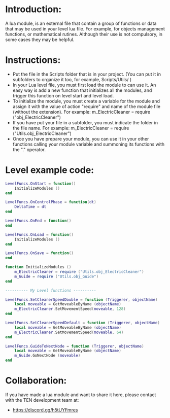 # Introduction:
A lua module, is an external file that contain a group of functions or data that may be used in your level lua file. For example, for objects management functions, or mathematical rutines. Although their use is not compulsory, in some cases they may be helpful.

# Instructions:

- Put the file in the Scripts folder that is in your project. (You can put it in subfolders to organize it too, for example, Scripts/Utils/ )
- In your Lua level file, you must first load the module to can use it. An easy way is add a new function that initializes all the modules, and trigger this function on level start and level load.
- To initialize the module, you must create a variable for the module and assign it with the value of action "require" and name of the module file (without the extension). 
For example: m_ElectricCleaner = require ("obj_ElectricCleaner")
- If you have put your file in a subfolder, you must indicate the folder in the file name. 
For example: m_ElectricCleaner = require ("Utils.obj_ElectricCleaner")
- Once you have prepare your module, you can use it in your other functions calling your module variable and summoning its functions with the "." operator.

# Level example code:
```lua
LevelFuncs.OnStart = function() 
    InitializeModules ()
end

LevelFuncs.OnControlPhase = function(dt)
    DeltaTime = dt
end

LevelFuncs.OnEnd = function() 
end

LevelFuncs.OnLoad = function() 
    InitializeModules ()
end

LevelFuncs.OnSave = function() 
end

function InitializeModules ()
    m_ElectricCleaner = require ("Utils.obj_ElectricCleaner")
    m_Guide = require ("Utils.obj_Guide")
end

---------- My Level functions ----------

LevelFuncs.SetCleanerSpeedDouble = function (Triggerer, objectName)
    local moveable = GetMoveableByName (objectName)
    m_ElectricCleaner.SetMovementSpeed(moveable, 128)
end

LevelFuncs.SetCleanerSpeedDefault = function (Triggerer, objectName)
    local moveable = GetMoveableByName (objectName)
    m_ElectricCleaner.SetMovementSpeed(moveable, 64)
end

LevelFuncs.GuideToNextNode = function (Triggerer, objectName)
    local moveable = GetMoveableByName (objectName)
    m_Guide.GoNextNode (moveable)
end
```
# Collaboration:
If you have made a lua module and want to share it here, please contact with the TEN development team at:
- https://discord.gg/h5tUYFmres

